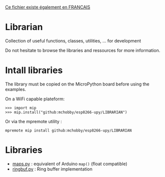 [Ce fichier existe également en FRANCAIS](readme.md)

# Librarian

Collection of useful functions, classes, utilities, ... for development

Do not hesitate to browse the libraries and ressources for more information.

# Intall libraries

The library must be copied on the MicroPython board before using the examples.

On a WiFi capable plateform:

```
>>> import mip
>>> mip.install("github:mchobby/esp8266-upy/LIBRARIAN")
```

Or via the mpremote utility :

```
mpremote mip install github:mchobby/esp8266-upy/LIBRARIAN
```

# Libraries

* [maps.py](lib/maps.py) : equivalent of Arduino `map()` (float compatible)
* [ringbuf.py](lib/ringbuf.py) : Ring buffer implementation
